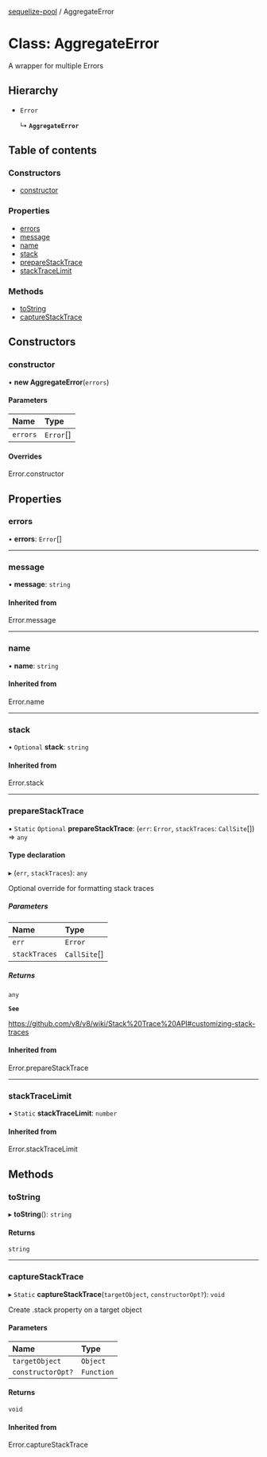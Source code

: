 [sequelize-pool](../README.md) / AggregateError

# Class: AggregateError

A wrapper for multiple Errors

## Hierarchy

- `Error`

  ↳ **`AggregateError`**

## Table of contents

### Constructors

- [constructor](AggregateError.md#constructor)

### Properties

- [errors](AggregateError.md#errors)
- [message](AggregateError.md#message)
- [name](AggregateError.md#name)
- [stack](AggregateError.md#stack)
- [prepareStackTrace](AggregateError.md#preparestacktrace)
- [stackTraceLimit](AggregateError.md#stacktracelimit)

### Methods

- [toString](AggregateError.md#tostring)
- [captureStackTrace](AggregateError.md#capturestacktrace)

## Constructors

### constructor

• **new AggregateError**(`errors`)

#### Parameters

| Name | Type |
| :------ | :------ |
| `errors` | `Error`[] |

#### Overrides

Error.constructor

## Properties

### errors

• **errors**: `Error`[]

___

### message

• **message**: `string`

#### Inherited from

Error.message

___

### name

• **name**: `string`

#### Inherited from

Error.name

___

### stack

• `Optional` **stack**: `string`

#### Inherited from

Error.stack

___

### prepareStackTrace

▪ `Static` `Optional` **prepareStackTrace**: (`err`: `Error`, `stackTraces`: `CallSite`[]) => `any`

#### Type declaration

▸ (`err`, `stackTraces`): `any`

Optional override for formatting stack traces

##### Parameters

| Name | Type |
| :------ | :------ |
| `err` | `Error` |
| `stackTraces` | `CallSite`[] |

##### Returns

`any`

**`See`**

https://github.com/v8/v8/wiki/Stack%20Trace%20API#customizing-stack-traces

#### Inherited from

Error.prepareStackTrace

___

### stackTraceLimit

▪ `Static` **stackTraceLimit**: `number`

#### Inherited from

Error.stackTraceLimit

## Methods

### toString

▸ **toString**(): `string`

#### Returns

`string`

___

### captureStackTrace

▸ `Static` **captureStackTrace**(`targetObject`, `constructorOpt?`): `void`

Create .stack property on a target object

#### Parameters

| Name | Type |
| :------ | :------ |
| `targetObject` | `Object` |
| `constructorOpt?` | `Function` |

#### Returns

`void`

#### Inherited from

Error.captureStackTrace
